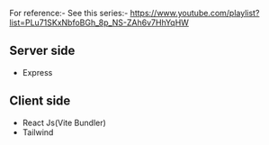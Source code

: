 For reference:-
      See this series:- https://www.youtube.com/playlist?list=PLu71SKxNbfoBGh_8p_NS-ZAh6v7HhYqHW
<br>
<h2>Server side </h2> <ul> <li>Express</li></ul>
<h2>Client side  </h2> <ul> <li>React Js(Vite Bundler)</li><li>Tailwind</li></ul>
